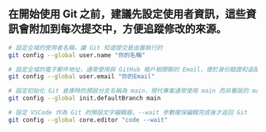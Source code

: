 ## 在開始使用 Git 之前，建議先設定使用者資訊，這些資訊會附加到每次提交中，方便追蹤修改的來源。

```bash
# 設定全域的使用者名稱，讓 Git 知道提交是由誰執行的
git config --global user.name "你的名稱"

# 設定全域的電子郵件地址，通常使用與 GitHub 帳戶相關聯的 Email，便於身份驗證和追蹤
git config --global user.email "你的Email"

# 設定初始化 Git 倉庫時的預設分支名稱為 main，現代專案通常使用 main 而非舊版的 master
git config --global init.defaultBranch main

# 設定 VSCode 作為 Git 的預設文字編輯器，--wait 參數確保編輯完成後才返回 Git
git config --global core.editor "code --wait"
```